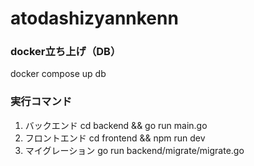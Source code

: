 # atodashizyannkenn

### docker立ち上げ（DB）
docker compose up db

### 実行コマンド
1. バックエンド
cd backend && go run main.go
2. フロントエンド
cd frontend && npm run dev
3. マイグレーション
go run backend/migrate/migrate.go
